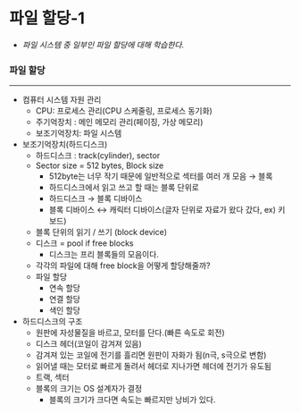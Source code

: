 # 파일 할당-1

- *파일 시스템 중 일부인 파일 할당에 대해 학습한다.*

### 파일 할당

---

- 컴퓨터 시스템 자원 관리
    - CPU: 프로세스 관리(CPU 스케줄링, 프로세스 동기화)
    - 주기억장치 : 메인 메모리 관리(페이징, 가상 메모리)
    - 보조기억장치: 파일 시스템
- 보조기억장치(하드디스크)
    - 하드디스크 : track(cylinder), sector
    - Sector size = 512 bytes, Block size
        - 512byte는 너무 작기 때문에 일반적으로 섹터를 여러 개 모음 → 블록
        - 하드디스크에서 읽고 쓰고 할 때는 블록 단위로
        - 하드디스크 → 블록 디바이스
        - 블록 디바이스 ↔ 캐릭터 디바이스(글자 단위로 자료가 왔다 갔다, ex) 키보드)
    - 블록 단위의 읽기 / 쓰기 (block device)
    - 디스크 = pool if free blocks
        - 디스크는 프리 블록들의 모음이다.
    - 각각의 파일에 대해 free block을 어떻게 할당해줄까?
    - 파일 할당
        - 연속 할당
        - 연결 할당
        - 색인 할당
- 하드디스크의 구조
    - 원판에 자성물질을 바르고, 모터를 단다.(빠른 속도로 회전)
    - 디스크 헤더(코일이 감겨져 있음)
    - 감겨져 있는 코일에 전기를 흘리면 원판이 자화가 됨(n극, s극으로 변함)
    - 읽어낼 때는 모터로 빠르게 돌려서 헤더로 지나가면 헤더에 전기가 유도됨
    - 트랙, 섹터
    - 블록의 크기는 OS 설계자가 결정
        - 블록의 크기가 크다면 속도는 빠르지만 낭비가 있다.